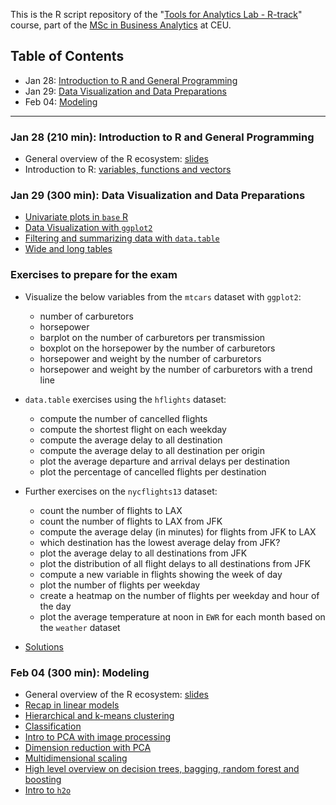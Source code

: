 This is the R script repository of the "[Tools for Analytics Lab - R-track](http://economics.ceu.edu/courses/1-tools-analytics-lab-r-track)" course, part of the [MSc in Business Analytics](http://business.ceu.edu/msc-in-business-analytics) at CEU.

## Table of Contents
* Jan 28: [Introduction to R and General Programming](#jan-28-210-min-introduction-to-r-and-general-programming)
* Jan 29: [Data Visualization and Data Preparations](#jan-29-300-min-data-visualization-and-data-preparations)
* Feb 04: [Modeling](#feb-04-300-modeling)

---

### Jan 28 (210 min): Introduction to R and General Programming

* General overview of the R ecosystem: [slides](http://bit.ly/CEU-R-1)
* Introduction to R: [variables, functions and vectors](1.R)

### Jan 29 (300 min): Data Visualization and Data Preparations

* [Univariate plots in `base` R](2.R#L55)
* [Data Visualization with `ggplot2`](2.R#L78)
* [Filtering and summarizing data with `data.table`](2.R#L253)
* [Wide and long tables](2.R#L351)

### Exercises to prepare for the exam

* Visualize the below variables from the `mtcars` dataset with `ggplot2`:
    * number of carburetors
    * horsepower
    * barplot on the number of carburetors per transmission
    * boxplot on the horsepower by the number of carburetors
    * horsepower and weight by the number of carburetors
    * horsepower and weight by the number of carburetors with a trend line
	
* `data.table` exercises using the  `hflights` dataset:
    * compute the number of cancelled flights
    * compute the shortest flight on each weekday
    * compute the average delay to all destination
    * compute the average delay to all destination per origin
    * plot the average departure and arrival delays per destination
    * plot the percentage of cancelled flights per destination
	
* Further exercises on the `nycflights13` dataset:
	* count the number of flights to LAX
	* count the number of flights to LAX from JFK
	* compute the average delay (in minutes) for flights from JFK to LAX
	* which destination has the lowest average delay from JFK?
	* plot the average delay to all destinations from JFK
	* plot the distribution of all flight delays to all destinations from JFK
	* compute a new variable in flights showing the week of day
	* plot the number of flights per weekday
	* create a heatmap on the number of flights per weekday and hour of the day
	* plot the average temperature at noon in `EWR` for each month based on the `weather` dataset

* [Solutions](3.R#L1)

### Feb 04 (300 min): Modeling

* General overview of the R ecosystem: [slides](http://bit.ly/CEU-R-1)
* [Recap in linear models](3.R#L100)
* [Hierarchical and k-means clustering](3.R#L253)
* [Classification](3.R#L289)
* [Intro to PCA with image processing](http://bit.ly/CEU-R-PCA)
* [Dimension reduction with PCA](3.R#L395)
* [Multidimensional scaling](3.R#L470)
* [High level overview on decision trees, bagging, random forest and boosting](http://bit.ly/CEU-R-boosting)
* [Intro to `h2o`](3.R#L515)
